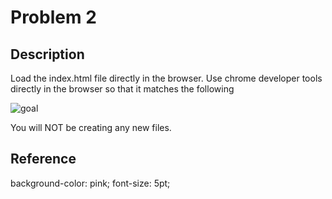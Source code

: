 # Problem 2

## Description

Load the index.html file directly in the browser. Use chrome developer tools directly in the browser so that it matches the following

![goal](screenshot.png)

You will NOT be creating any new files.

## Reference

background-color: pink;
font-size: 5pt;

